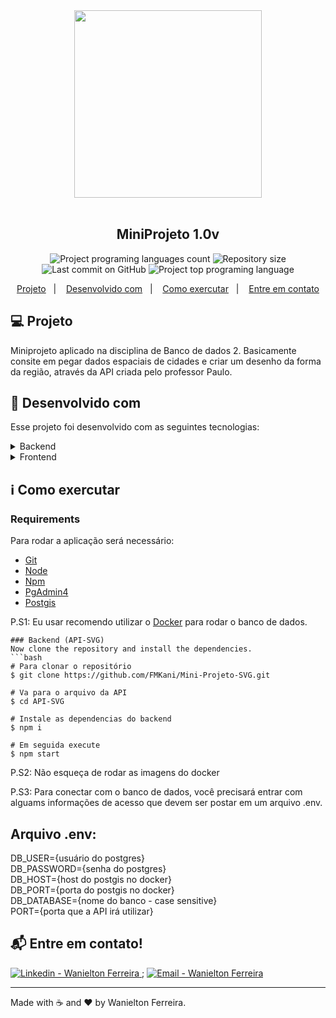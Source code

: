<div align="center">
    <img src="https://res.cloudinary.com/dzy81lxxj/image/upload/v1615170614/SVG_for_client_projects_2016_2_wby848.jpg" width="300px"/>
</div>

<br />

<h2 align="center">
   MiniProjeto 1.0v
</h2>

<p align="center">
  <img alt="Project programing languages count" src="https://img.shields.io/github/languages/count/FMKani/Mini-Projeto-SVG?">
  <img alt="Repository size" src="https://img.shields.io/github/repo-size/FMKani/Mini-Projeto-SVG?">
  <img alt="Last commit on GitHub" src="https://img.shields.io/github/last-commit/FMKani/Mini-Projeto-SVG?">
  <img alt="Project top programing language" src="https://img.shields.io/github/languages/top/FMKani/Mini-Projeto-SVG?">
</p> 

<p align="center">
  <a href="#computer-project">Projeto</a>&nbsp;&nbsp;&nbsp;|&nbsp;&nbsp;&nbsp;
  <a href="#rocket-built-with">Desenvolvido com</a>&nbsp;&nbsp;&nbsp;|&nbsp;&nbsp;&nbsp;
  <a href="#information_source-how-to-run">Como exercutar</a>&nbsp;&nbsp;&nbsp;|&nbsp;&nbsp;&nbsp;
  <a href="#mailbox_with_mail-get-in-touch">Entre em contato</a>
 </p>


## :computer: Projeto 

 Miniprojeto aplicado na disciplina de Banco de dados 2. Basicamente consite em pegar dados espaciais de cidades e criar um desenho da forma da região, através da API criada pelo professor Paulo.

## :rocket: Desenvolvido com

Esse projeto foi desenvolvido com as seguintes tecnologias:

<details>
  <summary>Backend</summary>

-   [Node.js](https://nodejs.org/)
-   [Express](https://expressjs.com/)
-   [Postgres](https://www.postgresql.org/)
-   [SVG](https://www.w3schools.com/graphics/svg_intro.asp)
-   [ESLint](https://eslint.org/)
-   [Prettier](https://prettier.io/)
-   [VS Code](https://code.visualstudio.com/)
-   [API-SVG](https://github.com/Banco-II-2020-1/API-SVG)

</details>

<details>
  <summary>Frontend</summary>

-   [fetch](https://javascript.info/fetch)
-   [JavaScript](https://www.typescriptlang.org/)
-   [ESLint](https://eslint.org/)
-   [Prettier](https://prettier.io/)
-   [VS Code](https://code.visualstudio.com/)

</details>


## :information_source: Como exercutar

### Requirements

Para rodar a aplicação será necessário:
* [Git](https://git-scm.com)
* [Node](https://nodejs.org/)
* [Npm](https://www.npmjs.com/package/npm) 
* [PgAdmin4](https://hub.docker.com/r/dpage/pgadmin4/) 
* [Postgis](https://hub.docker.com/r/mdillon/postgis)

P.S1: Eu usar recomendo utilizar o [Docker](https://www.docker.com/) para rodar o banco de dados.
<br>

```
### Backend (API-SVG)
Now clone the repository and install the dependencies.
```bash
# Para clonar o repositório
$ git clone https://github.com/FMKani/Mini-Projeto-SVG.git

# Va para o arquivo da API
$ cd API-SVG

# Instale as dependencias do backend
$ npm i

# Em seguida execute 
$ npm start

```
P.S2: Não esqueça de rodar as imagens do docker 

P.S3: Para conectar com o banco de dados, você precisará entrar com alguams informações de acesso que devem ser postar em um arquivo .env.


## Arquivo .env:

DB_USER={usuário do postgres}
<br>
DB_PASSWORD={senha do postgres} 
<br>
DB_HOST={host do postgis no docker}
<br>
DB_PORT={porta do postgis no docker} 
<br>
DB_DATABASE={nome do banco - case sensitive}
<br>
PORT={porta que a API irá utilizar}


## :mailbox_with_mail: Entre em contato!


<a href="https://www.linkedin.com/in/wanielton-ferreira" target="_blank" >
  <img alt="Linkedin - Wanielton Ferreira" src="https://img.shields.io/badge/Linkedin--%23F8952D?style=social&logo=linkedin">
</a>;
<a href="mailto:wanieltonferreira@gmail.com" target="_blank" >
  <img alt="Email - Wanielton Ferreira" src="https://img.shields.io/badge/Email--%23F8952D?style=social&logo=gmail">
</a> 

---

Made with :coffee: and ❤️ by Wanielton Ferreira.

